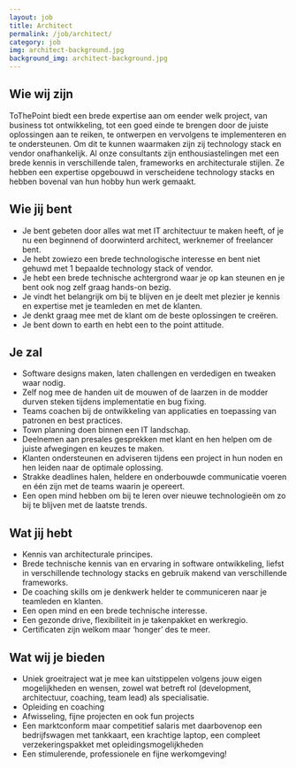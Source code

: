 ```yaml
---
layout: job
title: Architect
permalink: /job/architect/
category: job
img: architect-background.jpg
background_img: architect-background.jpg
---
```


## Wie wij zijn
ToThePoint biedt een brede expertise aan om eender welk project, van business tot ontwikkeling, tot een goed einde te brengen door de juiste oplossingen aan te reiken, te ontwerpen en vervolgens te implementeren en te ondersteunen. Om dit te kunnen waarmaken zijn zij technology stack en vendor onafhankelijk.
Al onze consultants zijn enthousiastelingen met een brede kennis in verschillende talen, frameworks en architecturale stijlen. Ze hebben een expertise opgebouwd in verscheidene technology stacks en hebben bovenal van hun hobby hun werk gemaakt.

## Wie jij bent
* Je bent gebeten door alles wat met IT architectuur te maken heeft, of je nu een beginnend of doorwinterd architect, werknemer of freelancer bent.
* Je hebt zowiezo een brede technologische interesse en bent niet gehuwd met 1 bepaalde technology stack of vendor.
* Je hebt een brede technische achtergrond waar je op kan steunen en je bent ook nog zelf graag hands-on bezig.
* Je vindt het belangrijk om bij te blijven en je deelt met plezier je kennis en expertise met je teamleden en met de klanten.
* Je denkt graag mee met de klant om de beste oplossingen te creëren.
* Je bent down to earth en hebt een to the point attitude.

## Je zal
* Software designs maken, laten challengen en verdedigen en tweaken waar nodig.
* Zelf nog mee de handen uit de mouwen of de laarzen in de modder durven steken tijdens implementatie en bug fixing.
* Teams coachen bij de ontwikkeling van applicaties en toepassing van patronen en best practices.
* Town planning doen binnen een IT landschap.
* Deelnemen aan presales gesprekken met klant en hen helpen om de juiste afwegingen en keuzes te maken.
* Klanten ondersteunen en adviseren tijdens een project in hun noden en hen leiden naar de optimale oplossing.
* Strakke deadlines halen, heldere en onderbouwde communicatie voeren en één zijn met de teams waarin je opereert.
* Een open mind hebben om bij te leren over nieuwe technologieën om zo bij te blijven met de laatste trends.

## Wat jij hebt
* Kennis van architecturale principes.
* Brede technische kennis van en ervaring in software ontwikkeling, liefst in verschillende technology stacks en gebruik makend van verschillende frameworks.
* De coaching skills om je denkwerk helder te communiceren naar je teamleden en klanten.
* Een open mind en een brede technische interesse.
* Een gezonde drive, flexibiliteit in je takenpakket en werkregio.
* Certificaten zijn welkom maar ‘honger’ des te meer.

## Wat wij je bieden
* Uniek groeitraject wat je mee kan uitstippelen volgens jouw eigen mogelijkheden en wensen, zowel wat betreft rol (development, architectuur, coaching, team lead) als specialisatie.
* Opleiding en coaching
* Afwisseling, fijne projecten en ook fun projects
* Een marktconform maar competitief salaris met daarbovenop een bedrijfswagen met tankkaart, een krachtige laptop, een compleet verzekeringspakket met opleidingsmogelijkheden
* Een stimulerende, professionele en fijne werkomgeving!
